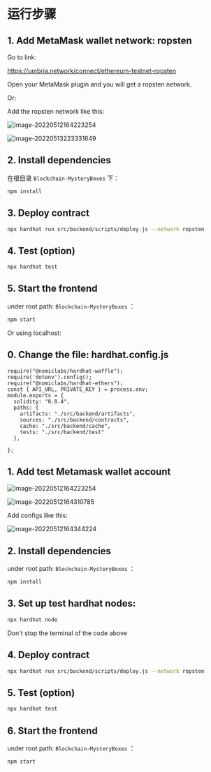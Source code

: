 # 运行步骤

## 1. Add MetaMask wallet network: ropsten

Go to link:

https://umbria.network/connect/ethereum-testnet-ropsten

Open your MetaMask plugin and you will get a ropsten network.



Or:

Add the ropsten network like this:

![image-20220512164223254](README.assets/image-20220512164223254.png)

![image-20220513223331649](README.assets/image-20220513223331649.png)

## 2. Install dependencies

在根目录 `Blockchain-MysteryBoxes` 下：

```bash
npm install
```

## 3. Deploy contract

```bash
npx hardhat run src/backend/scripts/deploy.js --network ropsten
```

## 4. Test (option) 

```bash
npx hardhat test
```

## 5. Start the frontend

under root path: `Blockchain-MysteryBoxes` ：

```bash
npm start
```



Or using localhost:

## 0. Change the file: hardhat.config.js

```
require("@nomiclabs/hardhat-waffle");
require('dotenv').config();
require("@nomiclabs/hardhat-ethers");
const { API_URL, PRIVATE_KEY } = process.env;
module.exports = {
  solidity: "0.8.4",
  paths: {
    artifacts: "./src/backend/artifacts",
    sources: "./src/backend/contracts",
    cache: "./src/backend/cache",
    tests: "./src/backend/test"
  },

};
```



## 1. Add test Metamask wallet account

![image-20220512164223254](hardhat几个命令.assets/image-20220512164223254.png)

![image-20220512164310785](hardhat几个命令.assets/image-20220512164310785.png)

Add configs like this:

![image-20220512164344224](hardhat几个命令.assets/image-20220512164344224.png)

## 2. Install dependencies

under root path: `Blockchain-MysteryBoxes` ：

```bash
npm install
```

## 3. Set up test hardhat nodes:

```bash
npx hardhat node
```

Don't stop the terminal of the code above

## 4. Deploy contract

```bash
npx hardhat run src/backend/scripts/deploy.js --network ropsten
```

## 5. Test (option) 

```bash
npx hardhat test
```

## 6. Start the frontend

under root path: `Blockchain-MysteryBoxes` ：

```bash
npm start
```

